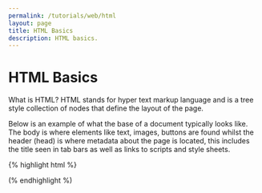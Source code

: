 ```yaml
---
permalink: /tutorials/web/html
layout: page
title: HTML Basics
description: HTML basics.
---
```


# HTML Basics

What is HTML? HTML stands for hyper text markup language and is a tree style collection of nodes that define the layout of the page. 

Below is an example of what the base of a document typically looks like. The body is where elements like text, images, buttons are found whilst the header (head) is where metadata about the page is located, this includes the title seen in tab bars as well as links to scripts and style sheets. 

{% highlight html %}
<!DOCTYPE html>
<html>
    <head>
        <!-- Header -->
    </head>
    <body>
        <!-- Body -->
    </body>
</html>
(% endhighlight %)




